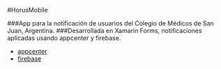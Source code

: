 #HorusMobile

###App para la notificación de usuarios del Colegio de Médicos de San Juan, Argentina.
###Desarrollada en Xamarin Forms, notificaciones aplicadas usando appcenter y firebase.
* [appcenter](URL "https://appcenter.ms/")
* [firebase](URL "https://console.firebase.google.com/")